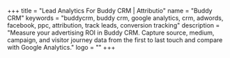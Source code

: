 +++
title = "Lead Analytics For Buddy CRM | Attributio"
name = "Buddy CRM"
keywords = "buddycrm, buddy crm, google analytics, crm, adwords, facebook, ppc, attribution, track leads, conversion tracking"
description = "Measure your advertising ROI in Buddy CRM. Capture source, medium, campaign, and visitor journey data from the first to last touch and compare with Google Analytics."
logo = ""
+++
